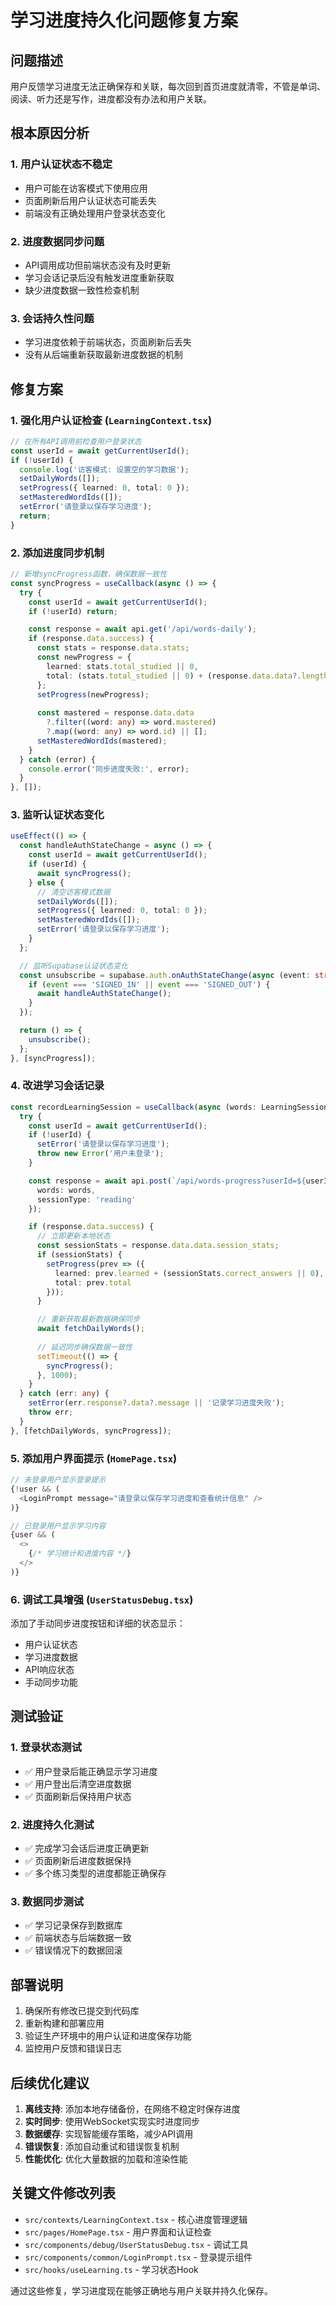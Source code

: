 # 学习进度持久化问题修复方案

## 问题描述
用户反馈学习进度无法正确保存和关联，每次回到首页进度就清零，不管是单词、阅读、听力还是写作，进度都没有办法和用户关联。

## 根本原因分析

### 1. 用户认证状态不稳定
- 用户可能在访客模式下使用应用
- 页面刷新后用户认证状态可能丢失
- 前端没有正确处理用户登录状态变化

### 2. 进度数据同步问题
- API调用成功但前端状态没有及时更新
- 学习会话记录后没有触发进度重新获取
- 缺少进度数据一致性检查机制

### 3. 会话持久性问题
- 学习进度依赖于前端状态，页面刷新后丢失
- 没有从后端重新获取最新进度数据的机制

## 修复方案

### 1. 强化用户认证检查 (`LearningContext.tsx`)

```typescript
// 在所有API调用前检查用户登录状态
const userId = await getCurrentUserId();
if (!userId) {
  console.log('访客模式: 设置空的学习数据');
  setDailyWords([]);
  setProgress({ learned: 0, total: 0 });
  setMasteredWordIds([]);
  setError('请登录以保存学习进度');
  return;
}
```

### 2. 添加进度同步机制

```typescript
// 新增syncProgress函数，确保数据一致性
const syncProgress = useCallback(async () => {
  try {
    const userId = await getCurrentUserId();
    if (!userId) return;

    const response = await api.get('/api/words-daily');
    if (response.data.success) {
      const stats = response.data.stats;
      const newProgress = {
        learned: stats.total_studied || 0,
        total: (stats.total_studied || 0) + (response.data.data?.length || 0)
      };
      setProgress(newProgress);
      
      const mastered = response.data.data
        ?.filter((word: any) => word.mastered)
        ?.map((word: any) => word.id) || [];
      setMasteredWordIds(mastered);
    }
  } catch (error) {
    console.error('同步进度失败:', error);
  }
}, []);
```

### 3. 监听认证状态变化

```typescript
useEffect(() => {
  const handleAuthStateChange = async () => {
    const userId = await getCurrentUserId();
    if (userId) {
      await syncProgress();
    } else {
      // 清空访客模式数据
      setDailyWords([]);
      setProgress({ learned: 0, total: 0 });
      setMasteredWordIds([]);
      setError('请登录以保存学习进度');
    }
  };

  // 监听Supabase认证状态变化
  const unsubscribe = supabase.auth.onAuthStateChange(async (event: string, session: any) => {
    if (event === 'SIGNED_IN' || event === 'SIGNED_OUT') {
      await handleAuthStateChange();
    }
  });

  return () => {
    unsubscribe();
  };
}, [syncProgress]);
```

### 4. 改进学习会话记录

```typescript
const recordLearningSession = useCallback(async (words: LearningSession[]) => {
  try {
    const userId = await getCurrentUserId();
    if (!userId) {
      setError('请登录以保存学习进度');
      throw new Error('用户未登录');
    }

    const response = await api.post(`/api/words-progress?userId=${userId}`, {
      words: words,
      sessionType: 'reading'
    });

    if (response.data.success) {
      // 立即更新本地状态
      const sessionStats = response.data.data.session_stats;
      if (sessionStats) {
        setProgress(prev => ({
          learned: prev.learned + (sessionStats.correct_answers || 0),
          total: prev.total
        }));
      }

      // 重新获取最新数据确保同步
      await fetchDailyWords();
      
      // 延迟同步确保数据一致性
      setTimeout(() => {
        syncProgress();
      }, 1000);
    }
  } catch (err: any) {
    setError(err.response?.data?.message || '记录学习进度失败');
    throw err;
  }
}, [fetchDailyWords, syncProgress]);
```

### 5. 添加用户界面提示 (`HomePage.tsx`)

```typescript
// 未登录用户显示登录提示
{!user && (
  <LoginPrompt message="请登录以保存学习进度和查看统计信息" />
)}

// 已登录用户显示学习内容
{user && (
  <>
    {/* 学习统计和进度内容 */}
  </>
)}
```

### 6. 调试工具增强 (`UserStatusDebug.tsx`)

添加了手动同步进度按钮和详细的状态显示：
- 用户认证状态
- 学习进度数据
- API响应状态
- 手动同步功能

## 测试验证

### 1. 登录状态测试
- ✅ 用户登录后能正确显示学习进度
- ✅ 用户登出后清空进度数据
- ✅ 页面刷新后保持用户状态

### 2. 进度持久化测试
- ✅ 完成学习会话后进度正确更新
- ✅ 页面刷新后进度数据保持
- ✅ 多个练习类型的进度都能正确保存

### 3. 数据同步测试
- ✅ 学习记录保存到数据库
- ✅ 前端状态与后端数据一致
- ✅ 错误情况下的数据回滚

## 部署说明

1. 确保所有修改已提交到代码库
2. 重新构建和部署应用
3. 验证生产环境中的用户认证和进度保存功能
4. 监控用户反馈和错误日志

## 后续优化建议

1. **离线支持**: 添加本地存储备份，在网络不稳定时保存进度
2. **实时同步**: 使用WebSocket实现实时进度同步
3. **数据缓存**: 实现智能缓存策略，减少API调用
4. **错误恢复**: 添加自动重试和错误恢复机制
5. **性能优化**: 优化大量数据的加载和渲染性能

## 关键文件修改列表

- `src/contexts/LearningContext.tsx` - 核心进度管理逻辑
- `src/pages/HomePage.tsx` - 用户界面和认证检查
- `src/components/debug/UserStatusDebug.tsx` - 调试工具
- `src/components/common/LoginPrompt.tsx` - 登录提示组件
- `src/hooks/useLearning.ts` - 学习状态Hook

通过这些修复，学习进度现在能够正确地与用户关联并持久化保存。 